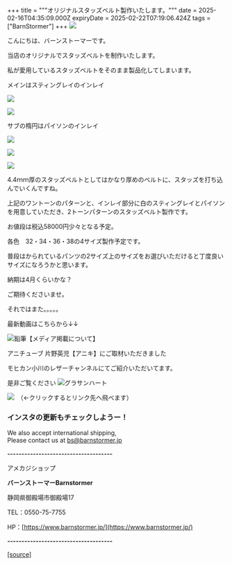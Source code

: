 +++
title = """オリジナルスタッズベルト製作いたします。"""
date = 2025-02-16T04:35:09.000Z
expiryDate = 2025-02-22T07:19:06.424Z
tags = ["BarnStormer"]
+++
[![](https://stat.ameba.jp/user_images/20231023/16/barnstormer-go/b2/03/p/o0420015015354743273.png)](https://ameblo.jp/barnstormer-go/entry-12825670498.html)

こんにちは、バーンストーマーです。

当店のオリジナルでスタッズベルトを制作いたします。

私が愛用しているスタッズベルトをそのまま製品化してしまいます。

メインはスティングレイのインレイ

[![](https://stat.ameba.jp/user_images/20250216/13/barnstormer-go/8c/ef/j/o0466070015544831009.jpg)](https://stat.ameba.jp/user_images/20250216/13/barnstormer-go/8c/ef/j/o0466070015544831009.jpg)

[![](https://stat.ameba.jp/user_images/20250216/13/barnstormer-go/c5/08/j/o0466070015544831014.jpg)](https://stat.ameba.jp/user_images/20250216/13/barnstormer-go/c5/08/j/o0466070015544831014.jpg)

サブの楕円はパイソンのインレイ

[![](https://stat.ameba.jp/user_images/20250216/13/barnstormer-go/8a/fa/j/o0466070015544831012.jpg)](https://stat.ameba.jp/user_images/20250216/13/barnstormer-go/8a/fa/j/o0466070015544831012.jpg)

[![](https://stat.ameba.jp/user_images/20250216/13/barnstormer-go/37/e3/j/o0466070015544831013.jpg)](https://stat.ameba.jp/user_images/20250216/13/barnstormer-go/37/e3/j/o0466070015544831013.jpg)

[![](https://stat.ameba.jp/user_images/20250216/13/barnstormer-go/c9/73/j/o0466070015544831016.jpg)](https://stat.ameba.jp/user_images/20250216/13/barnstormer-go/c9/73/j/o0466070015544831016.jpg)

4.4ｍｍ厚のスタッズベルトとしてはかなり厚めのベルトに、スタッズを打ち込んでいくんですね。

上記のワントーンのパターンと、インレイ部分に白のスティングレイとパイソンを用意していただき、2トーンパターンのスタッズベルト製作です。

お値段は税込58000円少々となる予定。

各色　32・34・36・38の4サイズ製作予定です。

普段はかられているパンツの2サイズ上のサイズをお選びいただけると丁度良いサイズになろうかと思います。

納期は4月くらいかな？

ご期待くださいませ。

それではまた。。。。。

最新動画はこちらから↓↓

![鉛筆](https://stat100.ameba.jp/blog/ucs/img/char/char3/519.png)【メディア掲載について】

アニチューブ 片野英児【アニキ】にご取材いただきました

モヒカン小川のレザーチャンネルにてご紹介いただいてます。

是非ご覧ください ![グラサンハート](https://stat100.ameba.jp/blog/ucs/img/char/char3/148.png)

[![](https://stat.ameba.jp/user_images/20230412/16/barnstormer-go/6a/23/p/o0108010815269242493.png)](https://www.instagram.com/barnstormer_daily/)　（←クリックするとリンク先へ飛べます）

### インスタの更新もチェックしようー！

We also accept international shipping,  
Please contact us at bs@barnstormer.jp

**\-------------------------------------**

アメカジショップ

**バーンストーマーBarnstormer**

静岡県御殿場市御殿場17

TEL：0550-75-7755

HP：[https://www.barnstormer.jp/](https://www.barnstormer.jp/)

**\-------------------------------------**

[[source]](https://ameblo.jp/barnstormer-go/entry-12886642952.html)
